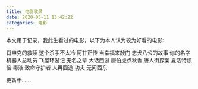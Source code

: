 ```yaml
---
title: 电影收录
date: 2020-05-11 13:42:22
categories: 电影
---
```


本文用于记录，我此生看过的电影，以下为本人认为较为好看的电影:

肖申克的救赎
这个杀手不太冷
阿甘正传
当幸福来敲门
忠犬八公的故事
你的名字
机器人总动员
飞屋环游记
无名之辈
大话西游
唐伯虎点秋香
唐人街探案
夏洛特烦恼
毒液:致命守护者
人再囧途
功夫
无问西东


更新中......
